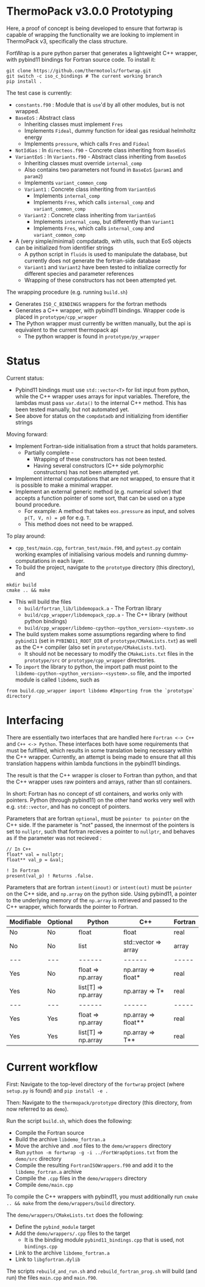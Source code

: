 # ThermoPack v3.0.0 Prototyping

Here, a proof of concept is being developed to ensure that fortwrap is capable of wrapping the functionality we are looking
to implement in ThermoPack v3, specifically the class structure.

FortWrap is a pure python parser that generates a lightweight C++ wrapper, with pybind11 bindings for Fortran source code. 
To install it: 

```
git clone https://github.com/thermotools/fortwrap.git
git switch -c iso_c_bindings # The current working branch
pip install .
```

The test case is currently:

* `constants.f90` : Module that is `use`'d by all other modules, but is not wrapped.
* `BaseEoS` : Abstract class 
   * Inheriting classes must implement `Fres`
   * Implements `Fideal`, dummy function for ideal gas residual helmholtz energy
   * Implements `pressure`, which calls `Fres` and `Fideal`
* `NotIdGas` : In `directeos.f90` - Concrete class inheriting from `BaseEoS`
* `VariantEoS` : In `Variants.f90` - Abstract class inheriting from `BaseEoS`
   * Inheriting classes must override `internal_comp`
   * Also contains two parameters not found in `BaseEoS` (`param1` and `param2`)
   * Implements `variant_common_comp`
   * `Variant1` : Concrete class inheriting from `VariantEoS`
     * Implements `internal_comp`
     * Implements `Fres`, which calls `internal_comp` and `variant_common_comp`
   * `Variant2` : Concrete class inheriting from `VariantEoS`
     * Implements `internal_comp`, but differently than `Variant1`
     * Implements `Fres`, which calls `internal_comp` and `variant_common_comp`
* A (very simple/minimal) compdatadb, with utils, such that EoS objects can be initialized from identifier strings
  * A python script in `fluids` is used to manipulate the database, but currently does not generate the fortran-side database
  * `Variant1` and `Variant2` have been tested to initialize correctly for different species and parameter references
  * Wrapping of these constructors has not been attempted yet.

The wrapping procedure (e.g. running `build.sh`)
 * Generates `ISO_C_BINDINGS` wrappers for the fortran methods
 * Generates a C++ wrapper, with pybind11 bindings. Wrapper code is placed in `prototype/cpp_wrapper`
 * The Python wrapper must currently be written manually, but the api is equivalent to the current thermopack api
   * The python wrapper is found in `prototype/py_wrapper`

# Status

Current status:
 * Pybind11 bindings must use `std::vector<T>` for list input from python, while the C++ wrapper uses arrays for input variables. Therefore, the lambdas must pass `var.data()` to the internal C++ method. This has been tested manually, but not automated yet. 
 * See above for status on the `compdatadb` and initializing from identifier strings

Moving forward:

 * Implement Fortran-side initialisation from a struct that holds parameters.
   * Partially complete - 
     * Wrapping of these constructors has not been tested.
     * Having several constructors (C++ side polymorphic constructors) has not been attempted yet.
 * Implement internal computations that are not wrapped, to ensure that it is possible to make a minimal wrapper.
 * Implement an external generic method (e.g. numerical solver) that accepts a function pointer of some sort, that can be used on a type bound procedure.
   * For example: A method that takes `eos.pressure` as input, and solves `p(T, V, n) = p0` for e.g. `T`.
   * This method does not need to be wrapped.

To play around:
 * `cpp_test/main.cpp`, `fortran_test/main.f90`, and `pytest.py` contain working examples of initialising various models and running dummy-computations in each layer.
 * To build the project, navigate to the `prototype` directory (this directory), and

```
mkdir build
cmake .. && make
```

  * This will build the files
    * `build/fortran_lib/libdemopack.a` - The Fortran library
    * `build/cpp_wrapper/libdemopack_cpp.a` - The C++ library (without python bindings)
    * `build/cpp_wrapper/libdemo-cpython-<python_version>-<system>.so`
  * The build system makes some assumptions regarding where to find `pybind11` (set in `PYBIND11_ROOT_DIR` of `prototype/CMakeLists.txt`) as well as the C++ compiler (also set in `prototype/CMakeLists.txt`). 
    * It should not be necessary to modify the `CMakeLists.txt` files in the `prototype/src` or `prototype/cpp_wrapper` directories.
  * To `import` the library to python, the import path must point to the `libdemo-cpython-<python_version>-<system>.so` file, and the imported module is called `libdemo`, such as

```
from build.cpp_wrapper import libdemo #Importing from the `prototype` directory
```

# Interfacing

There are essentially two interfaces that are handled here `Fortran <-> C++` and `C++ <-> Python`. These interfaces both have
some requirements that must be fulfilled, which results in some translation being necessary within the C++ wrapper. Currently,
an attempt is being made to ensure that all this translation happens within lambda functions in the pybind11 bindings.

The result is that the C++ wrapper is closer to Fortran than python, and that the C++ wrapper uses raw pointers
and arrays, rather than stl containers.

In short: Fortran has no concept of stl containers, and works only with pointers. Python (through pybind11) on the other hand works very well with
e.g. `std::vector`, and has no concept of pointers.

Parameters that are fortran `optional`, must be `pointer to pointer` on the C++ side.
If the parameter is "not" passed, the innermost of the pointers is set to `nullptr`, such that fortran recieves a pointer to 
`nullptr`, and behaves as if the parameter was not recieved :

```
// In C++
float* val = nullptr;
float** val_p = &val;

! In Fortran
present(val_p) ! Returns .false.
```

Parameters that are fortran `intent(inout)` or `intent(out)` must be `pointer` on the C++ side, and `np.array` on the python side.
Using pybind11, a pointer to the underlying memory of the `np.array` is retrieved and passed to the C++ wrapper, which forwards 
the pointer to Fortran.

| Modifiable | Optional | Python                   | C++                        | Fortran  |
|------------|----------|--------------------------|----------------------------|----------|
| No         | No       | float                    | float                      | real     |
| No         | No       | list                     | std::vector => array       | array    |
| ---        | ---      | ------                   | ------                     | -----    |
| Yes        | No       | float => np.array<float> | np.array<float> => float*  | real     |
| Yes        | No       | list[T] => np.array<T>   | np.array<T> => T*          | real     |
| ---        | ---      | ------                   | ------                     | -----    |
| Yes        | Yes      | float => np.array<float> | np.array<float> => float** | real     |
| Yes        | Yes      | list[T] => np.array<T>   | np.array<T> => T**         | real     |

# Current workflow

First: Navigate to the top-level directory of the `fortwrap` project (where `setup.py` is found) and `pip install -e .`

Then: Navigate to the `thermopack/prototype` directory (this directory, from now referred to as `demo`). 

Run the script `build.sh`, which does the following:

 * Compile the Fortran source
 * Build the archive `libdemo_fortran.a`
 * Move the archive and `.mod` files to the `demo/wrappers` directory
 * Run `python -m fortwrap -g -i ../FortWrapOptions.txt` from the `demo/src` directory
 * Compile the resulting `FortranISOWrappers.f90` and add it to the `libdemo_fortran.a` archive
 * Compile the `.cpp` files in the `demo/wrappers` directory
 * Compile `demo/main.cpp`

To compile the C++ wrappers with pybind11, you must additionally run `cmake .. && make` from the `demo/wrappers/build` directory.

The `demo/wrappers/CMakeLists.txt` does the following:

 * Define the `pybind_module` target
 * Add the `demo/wrappers/.cpp` files to the target
    * It is the binding module `pybind11_bindings.cpp` that is used, not `bindings.cpp`
 * Link to the archive `libdemo_fortran.a`
 * Link to `libgfortran.dylib`

The scripts `rebuild_and_run.sh` and `rebuild_fortran_prog.sh` will build (and run) the files `main.cpp` and `main.f90`.